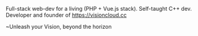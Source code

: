 Full-stack web-dev for a living (PHP + Vue.js stack).
Self-taught C++ dev.
Developer and founder of https://visioncloud.cc

~Unleash your Vision, beyond the horizon
<!---
IndexPhantasia/IndexPhantasia is a ✨ special ✨ repository because its `README.md` (this file) appears on your GitHub profile.
You can click the Preview link to take a look at your changes.
--->
